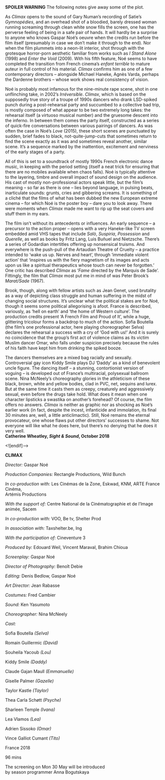 

**SPOILER WARNING** The following notes give away some of the plot.

As _Climax_ opens to the sound of Gary Numan’s recording of Satie’s _Gymnopédies_, and an overhead shot of a bloodied, barely dressed woman running screaming through clean white snow fills the screen, one has the perverse feeling of being in a safe pair of hands. It will hardly be a surprise to anyone who knows Gaspar Noé’s oeuvre when the credits run before the film itself (presumably in case we don’t make it through to the end). Nor when the film plummets into a neon-lit interior, shot through with the grotesque horror-porn aesthetic familiar from works such as _I Stand Alone_ (1998) and _Enter the Void_ (2009). With his fifth feature, Noé seems to have completed the transition from French cinema’s _enfant terrible_ to mature auteur in full control of his material. _Climax_ confirms him as one of a few contemporary directors – alongside Michael Haneke, Agnès Varda, perhaps the Dardenne brothers – whose work shows real consistency of vision.

Noé is probably most infamous for the nine-minute rape scene, shot in one unflinching take, in 2002’s _Irréversible_. _Climax_, which is based on the supposedly true story of a troupe of 1990s dancers who drank LSD-spiked punch during a post-rehearsal party and succumbed to a collective bad trip, is mostly composed of what appear to be two extremely long takes: the rehearsal itself (a virtuoso musical number) and the gruesome descent into the inferno.  In between them comes the party itself, constructed as a series of quick-fire conversations between various pairings of dancers. As was often the case in Noé’s _Love_ (2015), these short scenes are punctuated by sudden, brief fades to black, not-quite-jump-cuts that sometimes return to find the scene exactly as it was and sometimes reveal another, similar scene. It’s a sequence marked by the inattention, excitement and nerviness of the early stages of a party.

All of this is set to a soundtrack of mostly 1990s French electronic dance music, in keeping with the period setting (itself a neat trick for ensuring that there are no mobiles available when chaos falls). Noé is typically attentive to the layering, timbre and overall impact of sound design on the audience. His cast of mostly non-professional actors speak little, but the film’s meaning – so far as there is one – lies beyond language, in pulsing beats, inarticulate sounds: grunts, cries and gibbering screams. It is something of a cliché that the films of what has been dubbed the new European extreme cinema – for which Noé is the poster boy – dare you to look away. There were moments when _Climax_ made me want to rip up the seat covers and stuff them in my ears.

The film isn’t without its antecedents or influences. An early sequence – a precursor to the action proper – opens with a very Haneke-like TV screen embedded amid VHS tapes that include _Salò_, _Suspiria_, _Possession_ and _Querelle_, as well as books by Fritz Lang, Luis Buñuel and Nietzsche. There’s a series of Godardian intertitles offering up nonsensical truisms. And everywhere is the push-pull of the Artaudian Theatre of Cruelty – a practice intended to ‘wake us up. Nerves and heart’, through ‘immediate violent action’ that ‘inspires us with the fiery magnetism of its images and acts upon us like a spiritual therapeutics whose touch can never be forgotten.’ One critic has described _Climax_ as ‘_Fame_ directed by the Marquis de Sade’. Fittingly, the film that _Climax_ most put me in mind of was Peter Brook’s _Marat/Sade_ (1967).

Brook, though, along with fellow artists such as Jean Genet, used brutality as a way of depicting class struggle and human suffering in the midst of changing social structures. It’s unclear what the political stakes are for Noé, though it seems some political allegorising is afoot. France is described, variously, as ‘hell on earth’ and ‘the home of Western culture’. The production credits present ‘A French Film and Proud of It’, while a huge, glittering tricolour forms a backdrop to much of the action. Sofia Boutella (the film’s one professional actor, here playing choreographer Selva) declares the rehearsal a success with a cry of ‘God with us!’ And it is surely no coincidence that the group’s first act of violence claims as its victim Muslim dancer Omar, who falls under suspicion precisely because the rules of his faith have kept him from drinking the spiked booze.

The dancers themselves are a mixed bag racially and sexually. Controversial gay icon Kiddy Smile plays DJ ‘Daddy’ as a kind of benevolent uncle figure. The dancing itself – a stunning, contortionist version of voguing – is developed out of France’s multiracial, polysexual ballroom scene. Nina McNeely’s choreography glories in the athleticism of these black, brown, white and yellow bodies, clad in PVC, net, sequins and lurex. But at the same time it casts them as creepy, creaturely and aggressively sexual, even before the drugs take hold. What does it mean when one character lipsticks a swastika on another’s forehead? Of course, the film offers no answers. _Climax_ is neither as graphic nor as shocking as Noé’s earlier work (in fact, despite the incest, infanticide and immolation, its final 30 minutes are, well, a little anticlimactic). Still, Noé remains the eternal provocateur, one whose flaws put other directors’ successes to shame. Not everyone will like what he does here, but there’s no denying that he does it very well.  
**Catherine Wheatley, _Sight & Sound_, October 2018**

<![endif]-->

**CLIMAX**

_Director:_ Gaspar Noé

_Production Companies:_ Rectangle Productions, Wild Bunch

_In co-production with:_ Les Cinémas de la Zone, Eskwad, KNM, ARTE France Cinéma,  
Artémis Productions

_With the support of:_ Centre National de la Cinématographie et de l’Image animée, Sacem

_In co-production with:_ VOO, Be tv, Shelter Prod

_In association with:_ Taxshelter.be, Ing

_With the participation of:_ Cineventure 3

_Produced by:_ Edouard Weil, Vincent Maraval, Brahim Chioua

_Screenplay:_ Gaspar Noé

_Director of Photography:_ Benoît Debie

_Editing:_ Denis Bedlow, Gaspar Noé

_Art Director:_ Jean Rabasse

_Costumes:_ Fred Cambier

_Sound:_ Ken Yasumoto

_Choreographer:_ Nina McNeely

_Cast:_

Sofia Boutella _(Selva)_

Romain Guillermic _(David)_

Souheila Yacoub _(Lou)_

Kiddy Smile _(Daddy)_

Claude Gajan Maull _(Emmanuelle)_

Giselle Palmer _(Gazelle)_

Taylor Kastle _(Taylor)_

Thea Carla Schøtt _(Psyche)_

Sharleen Temple _(Ivana)_

Lea Vlamos _(Lea)_

Adrien Sissoko _(Omar)_

Vince Galliot Cumant _(Tito)_

France 2018

96 mins

The screening on Mon 30 May will be introduced  
by season programmer Anna Bogutskaya
<!--stackedit_data:
eyJoaXN0b3J5IjpbMTM4MDQ5ODY0OV19
-->